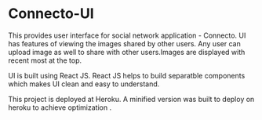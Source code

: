 # Connecto-UI
This provides user interface for social network application - Connecto. UI has features of viewing the images shared by other users.
Any user can upload image as well to share with other users.Images are displayed with recent most at the top.

UI is built using React JS. React JS helps to build separatble components which makes UI clean and easy to understand.

This project is deployed at Heroku. A minified version was built to deploy on heroku to achieve optimization .
